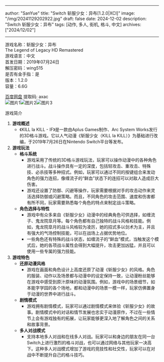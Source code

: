 
---
author: "SanYue"
title: "Switch 斩服少女：异布[1.2.0|XCI]"
image: "/img/20241129202922.jpg"
draft: false
date: 2024-12-02
description: "Switch 斩服少女：异布"
tags: [动作, 多人, 街机, 格斗, 中文]
archives: ["2024/12/02"]

---

游戏名称：斩服少女：异布   
The Legend of Legacy HD Remastered    
游戏语言：中文  
首发日期：2019年07月24日  
解压密码：wing515  
是否有金手指：是  
版本：1.2.0   
容量：6.6G

[百度网盘](https://pan.baidu.com/s/1PrXUBom3kB8UUOM1m8JQAw) 提取码: axac  
![图片1](/img/4a5f5c.jpg)![图片2](/img/b5c132.jpg)![图片3](/img/2a5b5f.jpg)  

游戏简介  
1. **游戏概述**
   - 《KILL la KILL - IF》是一款由Aplus Games制作、Arc System Works发行的3D格斗游戏。它以人气动漫《斩服少女（KILL la KILL）》为基础进行改编，于2019年7月26日在Nintendo Switch平台等发布。
2. **游戏玩法**
   - **格斗系统**
     - 游戏采用了传统的3D格斗游戏玩法，玩家可以操作动漫中的各种角色进行战斗。战斗操作具有一定的深度，包括轻攻击、重攻击、特殊技、必杀技等多种招式。例如，玩家可以通过不同的按键组合来发动角色的强力连招，像缠流子的“鲜血”状态下的连招可以对敌人造成巨大伤害。
     - 游戏还设置了防御、闪避等操作，玩家需要根据对手的攻击动作来灵活选择防御或闪避策略。而且，不同角色的攻击范围、速度和伤害都有所不同，玩家需要熟悉每个角色的特点来制定战斗策略。
   - **角色选择与特性**
     - 游戏中有众多来自《斩服少女》动漫中的经典角色可供选择，如缠流子、鬼龙院皐月等。每个角色都有自己独特的战斗风格和技能。例如，鬼龙院皐月的战斗风格较为凌厉，她的招式多以剑术为主，并且有强大的气场控制技能，可以在战场上占据优势地位。
     - 一些角色还有特殊的战斗状态，如缠流子的“鲜血”模式，当触发这个模式后，她的各项战斗属性会得到大幅提升，攻击更加凶猛，并且可以使用一些专属的强力技能。
3. **游戏特色**
   - **还原动漫风格**
     - 游戏在画面和角色设计上高度还原了动漫《斩服少女》的风格。角色的服装、动作以及场景都与动漫中的设定保持一致，让动漫粉丝能够在游戏中感受到原汁原味的动漫氛围。例如，游戏中的场景细节，如本能字学园的各个场地，都和动漫中的场景一模一样，玩家仿佛置身于动漫的世界中进行战斗。
   - **剧情模式**
     - 游戏拥有剧情模式，玩家可以通过剧情模式来体验《斩服少女》的故事。剧情模式中的对话和情节发展也忠实于动漫原作，不过在一些情节上会有游戏独有的拓展，让玩家能够更深入地了解角色之间的关系和故事背景。
   - **多人对战模式**
     - 支持本地多人对战和在线多人对战。玩家可以和身边的朋友在同一台Switch上进行激烈的格斗对战，也可以通过网络与其他玩家一决高下。这种多人对战模式增加了游戏的竞技性和社交性，玩家可以在对战中不断提升自己的格斗技巧。
